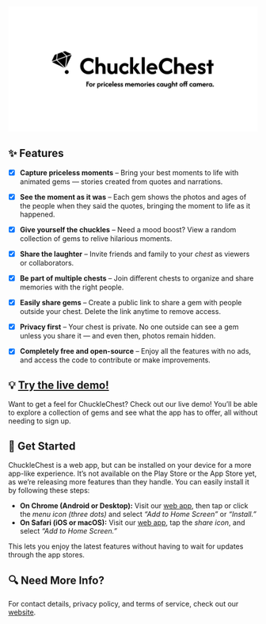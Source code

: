 [![Banner](banner.svg)](https://chucklechest.app)


## ✨ Features  

- [x] **Capture priceless moments** – Bring your best moments to life with animated gems — stories created from quotes and narrations.  
- [x] **See the moment as it was** – Each gem shows the photos and ages of the people when they said the quotes, bringing the moment to life as it happened.  
- [x] **Give yourself the chuckles** – Need a mood boost? View a random collection of gems to relive hilarious moments.  
- [x] **Share the laughter** – Invite friends and family to your *chest* as viewers or collaborators.  
- [x] **Be part of multiple chests** – Join different chests to organize and share memories with the right people.  
- [x] **Easily share gems** – Create a public link to share a gem with people outside your chest. Delete the link anytime to remove access.  
- [x] **Privacy first** – Your chest is private. No one outside can see a gem unless you share it — and even then, photos remain hidden.  
- [x] **Completely free and open-source** – Enjoy all the features with no ads, and access the code to contribute or make improvements.


## 💡 [Try the live demo!](https://chucklechest.app/app/#/demo)
Want to get a feel for ChuckleChest? Check out our live demo! You’ll be able to explore a collection of gems and see what the app has to offer, all without needing to sign up.


## 🚀 Get Started

ChuckleChest is a web app, but can be installed on your device for a more app-like experience. It’s not available on the Play Store or the App Store yet, as we’re releasing more features than they handle. You can easily install it by following these steps:

- **On Chrome (Android or Desktop):** Visit our [web app](https://chucklechest.app/app/), then tap or click the *menu icon (three dots)* and select *“Add to Home Screen”* or *“Install.”*
- **On Safari (iOS or macOS):** Visit our [web app](https://chucklechest.app/app/), tap the *share icon*, and select *“Add to Home Screen.”*

This lets you enjoy the latest features without having to wait for updates through the app stores.


## 🔍 Need More Info?

For contact details, privacy policy, and terms of service, check out our [website](https://chucklechest.app).